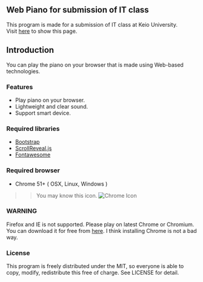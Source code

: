 Web Piano for submission of IT class
------------------------------------

This program is made for a submission of IT class at Keio University.  
Visit [here](https://web.sfc.keio.ac.jp/~t16440ss/webPiano/) to show this page.  


## Introduction
You can play the piano on your browser that is made using Web-based technologies.  


### Features
- Play piano on your browser.
- Lightweight and clear sound.
- Support smart device.


### Required libraries
- [Bootstrap](http://getbootstrap.com)
- [ScrollReveal.js](https://scrollrevealjs.org)
- [Fontawesome](http://fontawesome.io)



### Required browser 

- Chrome 51+ ( OSX, Linux, Windows )

>> You may know this icon. 
>> ![Chrome Icon](https://upload.wikimedia.org/wikipedia/commons/c/ca/Google_Chrome_for_Android_Icon_2016.svg)

### WARNING
Firefox and IE is not supported. Please play on latest Chrome or Chromium.  
You can download it for free from [here](https://www.google.co.jp/chrome/browser/desktop/).
I think installing Chrome is not a bad way.


### License 
This program is freely distributed under the MIT, so everyone is able to copy, modify, redistribute this free of charge. See LICENSE for detail.